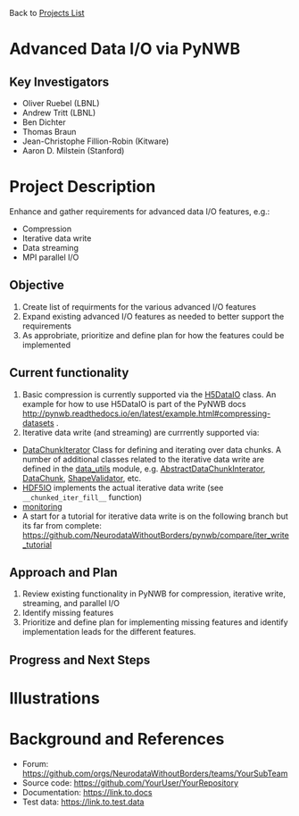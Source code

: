 Back to [Projects List](../../README.md#ProjectsList)

# Advanced Data I/O via PyNWB

## Key Investigators

- Oliver Ruebel (LBNL)
- Andrew Tritt (LBNL)
- Ben Dichter
- Thomas Braun
- Jean-Christophe Fillion-Robin (Kitware)
- Aaron D. Milstein  (Stanford)

# Project Description

Enhance and gather requirements for advanced data I/O features, e.g.:
  * Compression
  * Iterative data write
  * Data streaming
  * MPI parallel I/O

## Objective

1. Create list of requirments for the various advanced I/O features
1. Expand existing advanced I/O features as needed to better support the requirements
1. As approbriate, prioritize and define plan for how the features could be implemented

## Current functionality

1. Basic compression is currently supported via the [H5DataIO](http://pynwb.readthedocs.io/en/latest/pynwb.form.backends.hdf5.h5_utils.html#pynwb.form.backends.hdf5.h5_utils.H5DataIO) class. An example for how to use H5DataIO is part of the PyNWB docs http://pynwb.readthedocs.io/en/latest/example.html#compressing-datasets .
1. Iterative data write (and streaming) are currrently supported via:
  * [DataChunkIterator](http://pynwb.readthedocs.io/en/latest/pynwb.form.data_utils.html#pynwb.form.data_utils.DataChunkIterator) Class for defining and iterating over data chunks. A number of additional classes related to the iterative data write are defined in the [data_utils](pynwb.readthedocs.io/en/latest/pynwb.form.data_utils.html#pynwb.form.data_utils) module, e.g. [AbstractDataChunkInterator](pynwb.readthedocs.io/en/latest/pynwb.form.data_utils.html#pynwb.form.data_utils), [DataChunk](pynwb.readthedocs.io/en/latest/pynwb.form.data_utils.html#pynwb.form.data_utils), [ShapeValidator](pynwb.readthedocs.io/en/latest/pynwb.form.data_utils.html#pynwb.form.data_utils), etc.
  * [HDF5IO](http://pynwb.readthedocs.io/en/latest/pynwb.form.backends.hdf5.h5tools.html#pynwb.form.backends.hdf5.h5tools.HDF5IO) implements the actual iterative data write (see ``__chunked_iter_fill__`` function)
  * [monitoring](pynwb.readthedocs.io/en/latest/pynwb.form.monitor.html) 
  * A start for a tutorial for iterative data write is on the following branch but its far from complete: https://github.com/NeurodataWithoutBorders/pynwb/compare/iter_write_tutorial
  
## Approach and Plan

1. Review existing functionality in PyNWB for compression, iterative write, streaming, and parallel I/O
1. Identify missing features
1. Prioritize and define plan for implementing missing features and identify implementation leads for the different features. 

## Progress and Next Steps

<!--Describe progress and next steps in a few bullet points as you are making progress.-->

# Illustrations

<!--Add pictures and links to videos that demonstrate what has been accomplished.-->

<!--![Description of picture](Example2.jpg)-->

<!--![Some more images](Example2.jpg)-->

# Background and References

<!--Use this space for information that may help people better understand your project, like links to papers, source code, or data.-->

- Forum: https://github.com/orgs/NeurodataWithoutBorders/teams/YourSubTeam
- Source code: https://github.com/YourUser/YourRepository
- Documentation: https://link.to.docs
- Test data: https://link.to.test.data
